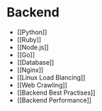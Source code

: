 # Backend

- [[Python]]
- [[Ruby]]
- [[Node.js]]
- [[Go]]
- [[Database]]
- [[Nginx]]
- [[Linux Load Blancing]]
- [[Web Crawling]]
- [[Backend Best Practises]]
- [[Backend Performance]]
